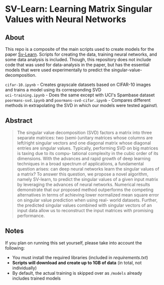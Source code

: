 # SV-Learn: Learning Matrix Singular Values with Neural Networks

## About
This repo is a composite of the main scripts used to create models for the paper [Sv-Learn](https://ieeexplore.ieee.org/document/10031050).
Scripts for creating the data, training neural networks, and some data analysis is included. Though, this repository does not include code that was used 
for data-analysis in the paper, but has the essential models that were used experimentally to predict the singular-value-decomposition. 

``cifar-10.ipynb`` - Creates grayscale datasets based on CIFAR-10 images and trains a model using its corresponding SVD\
``uci-training.ipynb`` - Does the same except with UCI's Spambase dataset\
``poormans-svd.ipynb`` and ``poormans-svd-cifar.ipynb`` - Compares different methods in extrapolating the SVD in which our models were tested against\


## Abstract
>The singular value decomposition (SVD) factors a
matrix into three separate matrices: two (semi-)unitary matrices
whose columns are left/right singular vectors and one diagonal
matrix whose diagonal entries are singular values. Typically,
performing SVD on big matrices is taxing due to its compu-
tational complexity in the cubic order of its dimensions. With
the advances and rapid growth of deep learning techniques
in a broad spectrum of applications, a fundamental question
arises: can deep neural networks learn the singular values of a
matrix? To answer this question, we propose a novel algorithm,
namely SV-learn, to predict the singular values of a given input
matrix by leveraging the advances of neural networks. Numerical
results demonstrate that our proposed method outperforms the
competing alternatives in terms of achieving lower normalized
mean square error on singular value prediction when using real-
world datasets. Further, the predicted singular values combined
with singular vectors of an input data allow us to reconstruct
the input matrices with promising performance.

## Notes
If you plan on running this set yourself, please take into account the following:
- You must install the required libraries (included in *requirements.txt*)
- **Scripts will download and create up to 1GB of data** (in total, not individually)
- By default, the actual training is skipped over as ``/models`` already includes trained models
